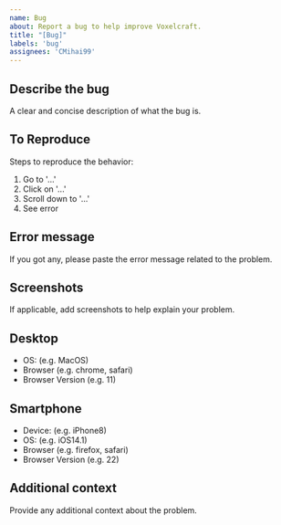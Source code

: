 ```yaml
---
name: Bug
about: Report a bug to help improve Voxelcraft.
title: "[Bug]"
labels: 'bug'
assignees: 'CMihai99'
---
```


## Describe the bug

A clear and concise description of what the bug is.

## To Reproduce

Steps to reproduce the behavior:

1. Go to '...'
2. Click on '...'
3. Scroll down to '...'
4. See error

## Error message

If you got any, please paste the error message related to the problem.

## Screenshots

If applicable, add screenshots to help explain your problem.

## Desktop

- OS: (e.g. MacOS)
- Browser (e.g. chrome, safari)
- Browser Version (e.g. 11)

## Smartphone

- Device: (e.g. iPhone8)
- OS: (e.g. iOS14.1)
- Browser (e.g. firefox, safari)
- Browser Version (e.g. 22)

## Additional context

Provide any additional context about the problem.
